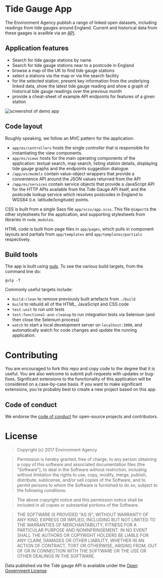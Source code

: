 # Tide Gauge App

The Environment Agency publish a range of linked open datasets, including readings from tide gauges around England. Current and historical data from these gaages is availble via an [API](http://environment.data.gov.uk/flood-monitoring/doc/tidegauge).

## Application features

  * Search for tide gauge stations by name
  * Search for tide gauge stations near to a postcode in England
  * browse a map of the UK to find tide gauge stations
  * select a stations via the map or via the search facility
  * for the selected station, present key information from the underlying linked data, show the latest tide gauge reading and show a graph of historical tide gauge readings over the previous month
  * provide a cheat-sheet of example API endpoints for features of a given station

![screenshot of demo app](https://github.com/epimorphics/rainfall-api-demonstrator/blob/master/docs/screenshot.png?raw=true "Tide Gauge App")

## Code layout

Roughly speaking, we follow an MVC pattern for the application:

  * `app/es/controllers` hosts the single controller that is responsible for instantiating the view components.
  * `app/es/views` hosts for the main operating components of the application: textual search, map search, listing station details, displaying tide gauge graphs and the endpoints suggestion dialogue.
  * `/app/es/models` contain value-object wrappers that provide a convenience API around the JSON values returned from the API
  * `/app/es/services` contain service objects that provide a JavaScript API for the HTTP APIs available from the Tide Gauge API itself, and the postcode lookup service which resolves postcodes in England to WGS84 (i.e. latitude/longitude) points.

CSS is built from a single Sass file `app/scss/app.scss`. This file `@import`s the other stylesheets for the application, and supporting stylesheets from libraries in `node_modules`.

HTML code is built from page files in `app/pages`, which pulls in component layouts and partials from `app/templates` and `app/templates/partials` respectively.

## Build tools

The app is built using [gulp](http://gulpjs.com/). To see the various build targets, from the command line do:

    gulp -T

Commonly useful targets include:

  * `build:clean` to remove previously built artefacts from `./build`
  * `build` to rebuild all of the HTML, JavaScript and CSS code
  * `test:unit` to run unit tests
  * `test:functional-and-cleanup` to run integration tests via Selenium (and then close the Selenium process)
  * `watch` to start a local development server on `localhost:3000`, and automatically watch for code changes and update the running application.

# Contributing

You are encouraged to fork this repo and copy code to the degree that it is useful. You are also welcome to submit pull-requests with updates or bug-fixes. Significant extensions to the functionality of this application will be considered on a case-by-case basis. If you want to make significant extensions, you're probably best to create a new project based on this app.

## Code of conduct

We endorse the [code of conduct](CODE_OF_CONDUCT.md) for open-source projects and contributors.

# License

> Copyright (c) 2017 Environment Agency

> Permission is hereby granted, free of charge, to any person obtaining a copy of this software and associated documentation files (the "Software"), to deal in the Software without restriction, including without limitation the rights to use, copy, modify, merge, publish, distribute, sublicense, and/or sell copies of the Software, and to permit persons to whom the Software is furnished to do so, subject to the following conditions:

> The above copyright notice and this permission notice shall be included in all copies or substantial portions of the Software.

> THE SOFTWARE IS PROVIDED "AS IS", WITHOUT WARRANTY OF ANY KIND, EXPRESS OR IMPLIED, INCLUDING BUT NOT LIMITED TO THE WARRANTIES OF MERCHANTABILITY, FITNESS FOR A PARTICULAR PURPOSE AND NONINFRINGEMENT. IN NO EVENT SHALL THE AUTHORS OR COPYRIGHT HOLDERS BE LIABLE FOR ANY CLAIM, DAMAGES OR OTHER LIABILITY, WHETHER IN AN ACTION OF CONTRACT, TORT OR OTHERWISE, ARISING FROM, OUT OF OR IN CONNECTION WITH THE SOFTWARE OR THE USE OR OTHER DEALINGS IN THE SOFTWARE.

Data published via the Tide gauge API is available under the [Open Government License](https://www.nationalarchives.gov.uk/doc/open-government-licence/version/3/)
